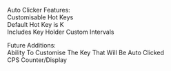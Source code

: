 
Auto Clicker Features:                                                                                                                   
Customisable Hot Keys                                                                                                 
Default Hot Key is K                                                                                                                       
Includes Key Holder
Custom Intervals



Future Additions:                                                                                             
Ability To Customise The Key That Will Be Auto Clicked           
CPS Counter/Display
